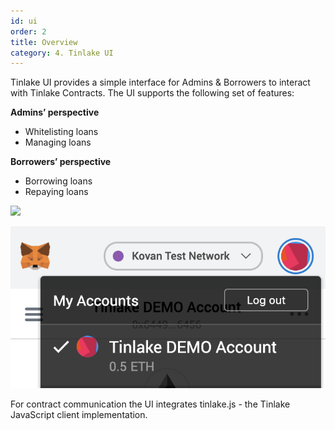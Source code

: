 ```yaml
---
id: ui
order: 2
title: Overview
category: 4. Tinlake UI
---
```


Tinlake UI provides a simple interface for Admins & Borrowers to interact with Tinlake Contracts. The UI supports the following set of features:

**Admins’ perspective**
- Whitelisting loans
- Managing loans

**Borrowers’ perspective**
- Borrowing loans
- Repaying loans


![](https://static.tildacdn.com/tild3537-3663-4064-a435-303665333966/Macbook_Pro_2016_-_T.png)

![Metamask Demo Account](../../../src/images/metamask.png)

For contract communication the UI integrates tinlake.js  - the Tinlake JavaScript client implementation.
